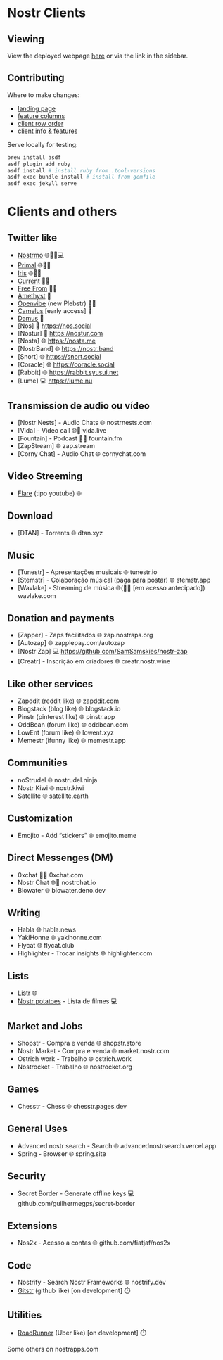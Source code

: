 # Nostr Clients

## Viewing

View the deployed webpage [here](https://nostorg.github.io/clients/) or via the link in the sidebar.

## Contributing

Where to make changes:

- [landing page](index.md)
- [feature columns](_data/features.yml)
- [client row order](_data/order.yml)
- [client info & features](_data/clients/)

Serve locally for testing:

```bash
brew install asdf
asdf plugin add ruby
asdf install # install ruby from .tool-versions
asdf exec bundle install # install from gemfile
asdf exec jekyll serve
```

# Clients and others

## Twitter like
- [Nostrmo](https://web.nostrmo.com) 🌐🤖🍎💻
- [Primal](https://primal.net) 🌐🤖🍎
- [Iris](https://iris.to) 🌐🤖🍎
- [Current](https://app.getcurrent.io) 🤖🍎
- [Free From](https://freefrom.space) 🤖🍎
- [Amethyst](https://amethyst.social) 🤖 
- [Openvibe](https://openvibe.social) (new Plebstr) 🤖🍎
- [Camelus](https://github.com/leo-lox/camelus) [early access] 🤖
- [Damus](https://damus.io) 🍎
- [Nos] 🍎 https://nos.social
- [Nostur] 🍎 https://nostur.com
- [Nosta] 🌐 https://nosta.me
- [NostrBand] 🌐 https://nostr.band
- [Snort] 🌐 https://snort.social
- [Coracle] 🌐 https://coracle.social
- [Rabbit] 🌐 https://rabbit.syusui.net
- [Lume] 💻 https://lume.nu

## Transmission de audio ou vídeo
- [Nostr Nests] - Audio Chats 🌐 nostrnests.com
- [Vida] - Video call 🌐🤖 vida.live
- [Fountain] - Podcast 🤖🍎 fountain.fm
- [ZapStream] 🌐 zap.stream
- [Corny Chat] - Audio Chat 🌐 cornychat.com

## Video Streeming
- [Flare](https://flare.pub) (tipo youtube) 🌐

## Download
- [DTAN] - Torrents 🌐 dtan.xyz

## Music
- [Tunestr] - Apresentações musicais 🌐 tunestr.io
- [Stemstr] - Colaboração músical (paga para postar) 🌐 stemstr.app
- [Wavlake] - Streaming de música 🌐(🤖🍎 [em acesso antecipado]) wavlake.com

## Donation and payments
- [Zapper] - Zaps facilitados 🌐 zap.nostraps.org
- [Autozap] 🌐 zapplepay.com/autozap
- [Nostr Zap] 💻 https://github.com/SamSamskies/nostr-zap
- [Creatr] - Inscrição em criadores 🌐 creatr.nostr.wine

## Like other services
- Zapddit (reddit like) 🌐 zapddit.com
- Blogstack (blog like) 🌐 blogstack.io
- Pinstr (pinterest like) 🌐 pinstr.app
- OddBean (forum like) 🌐 oddbean.com
- LowEnt (forum like) 🌐 lowent.xyz
- Memestr (ifunny like) 🌐 memestr.app

## Communities
- noStrudel 🌐 nostrudel.ninja
- Nostr Kiwi 🌐 nostr.kiwi
- Satellite 🌐 satellite.earth

## Customization
- Emojito - Add “stickers” 🌐 emojito.meme

## Direct Messenges (DM)
- 0xchat 🤖🍎 0xchat.com
- Nostr Chat 🌐🍎 nostrchat.io
- Blowater 🌐 blowater.deno.dev

## Writing
- Habla 🌐 habla.news
- YakiHonne 🌐 yakihonne.com
- Flycat 🌐 flycat.club
- Highlighter - Trocar insights 🌐 highlighter.com

## Lists
- [Listr](listr.lol) 🌐
- [Nostr potatoes](github.com/jrc-dev/nostr-potatoes) - Lista de filmes 💻

## Market and Jobs
- Shopstr - Compra e venda 🌐 shopstr.store
- Nostr Market - Compra e venda 🌐 market.nostr.com
- Ostrich work - Trabalho 🌐 ostrich.work
- Nostrocket - Trabalho 🌐 nostrocket.org

## Games
- Chesstr - Chess 🌐 chesstr.pages.dev 

## General Uses
- Advanced nostr search - Search 🌐 advancednostrsearch.vercel.app
- Spring - Browser 🌐 spring.site

## Security
- Secret Border - Generate offline keys 💻 github.com/guilhermegps/secret-border

## Extensions
- Nos2x - Acesso a contas 🌐 github.com/fiatjaf/nos2x

## Code
- Nostrify - Search Nostr Frameworks 🌐 nostrify.dev
- [Gitstr](github.com/fiatjaf/gitstr) (github like) [on development] ⏱️

## Utilities
- [RoadRunner](github.com/42Pupusas/RoadRunner) (Uber like) [on development] ⏱️

Some others on nostrapps.com